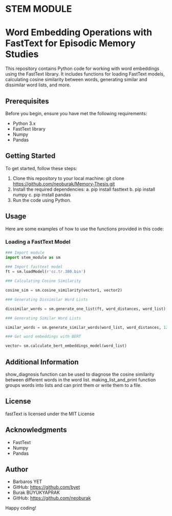 # STEM MODULE

# Word Embedding Operations with FastText for Episodic Memory Studies

This repository contains Python code for working with word embeddings using the FastText library. It includes functions for loading FastText models, calculating cosine similarity between words, generating similar and dissimilar word lists, and more.

## Prerequisites

Before you begin, ensure you have met the following requirements:

- Python 3.x
- FastText library
- Numpy
- Pandas

## Getting Started

To get started, follow these steps:

1. Clone this repository to your local machine: git clone https://github.com/neoburak/Memory-Thesis.git
2.  Install the required dependencies:
a.  pip install fasttext
b.  pip install numpy
c.  pip install pandas
3. Run the code using Python.

## Usage

Here are some examples of how to use the functions provided in this code:

### Loading a FastText Model

```python
### Import module
import stem_module as sm
 
### Import fasttext model
ft = sm.loadModel(r'cc.tr.300.bin')

### Calculating Cosine Similarity

cosine_sim = sm.cosine_similarity(vector1, vector2)

### Generating Dissimilar Word Lists

dissimilar_words = sm.generate_one_list(ft, word_distances, word_list)

### Generating Similar Word Lists

similar_words = sm.generate_similar_words(word_list, word_distances, 12)

### Get word embeddings with BERT

vector= sm.calculate_bert_embeddings_model(word_list)


```


## Additional Information
show_diagnosis function can be used to diagnose the cosine similarity between different words in the word list.
making_list_and_print function groups words into lists and can print them or write them to a file.

## License
fastText is licensed under the MIT License

## Acknowledgments
- FastText
- Numpy
- Pandas
## Author
- Barbaros YET
- GitHub: https://github.com/byet
- Burak BÜYÜKYAPRAK
- GitHub: https://github.com/neoburak

Happy coding!

